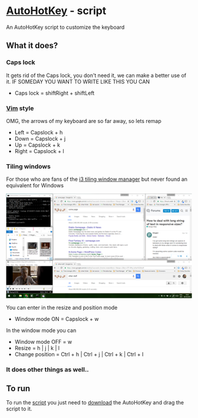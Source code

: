 # [AutoHotKey](https://autohotkey.com/) - script
An AutoHotKey script to customize the keyboard

## What it does?
### Caps lock
It gets rid of the Caps lock, you don't need it, we can make a better use of it. IF SOMEDAY YOU WANT TO WRITE LIKE THIS YOU CAN 

* Caps lock = shiftRight + shiftLeft

### [Vim](https://en.wikipedia.org/wiki/Vim_(text_editor)) style 
OMG, the arrows of my keyboard are so far away, so lets remap

* Left = Capslock + h
* Down = Capslock + j
* Up = Capslock + k
* Right = Capslock + l

### Tiling windows
For those who are fans of the [i3 tiling window manager](https://i3wm.org/) but never found an equivalent for Windows

![desktop img](https://raw.githubusercontent.com/JpOnline/AutoHotKey-script/master/README%20img/desktop.png)

You can enter in the resize and position mode 

* Window mode ON = Capslock + w

In the window mode you can
* Window mode OFF = w
* Resize = h | j | k | l
* Change position = Ctrl + h | Ctrl + j | Ctrl + k | Ctrl + l 

### It does other things as well..

## To run
To run the <a href="https://github.com/JpOnline/AutoHotKey-script/raw/master/ahkScript.ahk" download>script</a> you just need to [download](https://autohotkey.com/download/ahk-install.exe) the AutoHotKey and drag the script to it.
